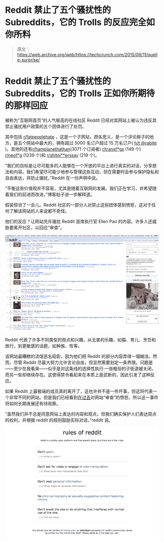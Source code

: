 # Reddit 禁止了五个骚扰性的 Subreddits，它的 Trolls 的反应完全如你所料

> 原文：<https://web.archive.org/web/https://techcrunch.com/2015/06/11/quelle-surprise/>

# Reddit 禁止了五个骚扰性的 Subreddits，它的 Trolls 正如你所期待的那样回应

被称为“互联网首页”的人气极高的在线社区 Reddit 已经对其网站上被认为违反其禁止骚扰用户政策的五个团体进行了处罚。

其中包括 [r/fatpeoplehate](https://web.archive.org/web/20230316161150/http://www.reddit.com/r/fatpeoplehate) ，这是一个子网站，顾名思义，是一个评论胖子的地方，是五个网站中最大的，拥有超过 5000 名订户超过 15 万名订户( [h/t @rabite](https://web.archive.org/web/20230316161150/https://twitter.com/rabite/status/609016000093282305) )。其他的还有[r/hamplanethathan](https://web.archive.org/web/20230316161150/https://www.reddit.com/r/hamplanethatred)(3071 个订阅者) [r/transf*gs](https://web.archive.org/web/20230316161150/https://www.reddit.com/r/transfags) (149 个) [r/neof*g](https://web.archive.org/web/20230316161150/https://www.reddit.com/r/neofag) (1239 个)和 [r/shitni**erssay](https://web.archive.org/web/20230316161150/https://www.reddit.com/r/shitniggerssay) (219 个)。

“我们的目标是让尽可能多的人能够在一个开放的平台上进行真实的对话，分享想法和内容。我们希望尽可能少地参与管理这些互动，但在需要时会参与保护隐私和自由表达，并防止骚扰，”Reddit 在一份声明中说。

“平衡这些价值观并不容易，尤其是随着互联网的发展。我们正在学习，并希望随着我们的前进而改进，”博客帖子进一步解释道。

假装惊讶了一会儿。Reddit 社区的一部分人对禁止这些团体感到愤怒，这对于任何了解该网站的人来说都不奇怪。

他们的反应？让网站充斥骚扰 Reddit 首席执行官 Ellen Pao 的内容。许多人还威胁要离开社区，以回应“审查”。

![Screenshot 2015-06-11 15.39.39](img/00530314f8752202d24a9b98d31590d3.png)

Reddit 代表了许多不同类型的观点和兴趣，从无害的乐趣，如猫、育儿、烹饪和旅行，到更敏感的话题，如种族、性等。

该网站最糟糕的流氓恶名昭彰，因为他们把 Reddit 的部分内容弄得一塌糊涂。然而，尽管 Reddit 尽最大努力允许言论自由，但显然需要划定一条界限。问题是——至少在我看来——似乎是对这条线的选择性执行:一些粗俗的子街道被关闭，而另一些却继续存在。这使得禁令看起来在本质上是武断的，因此引发了这种反应。

如果 Reddit 上最极端的成员真的离开了，这也许并不是一件坏事，但这将代表一个非常不同的网站。但是我们已经看到[在过去](https://web.archive.org/web/20230316161150/https://techcrunch.com/2012/02/13/reddit-police-thyself/)对网站“审查”的愤怒，所以这一事件将如何长期发展还有待观察。

“虽然我们并不总是同意网站上表达的内容和观点，但我们确实保护人们表达观点的权利，并根据 reddit 的规则鼓励实际对话，”reddit 说。

![Screenshot 2015-06-11 16.03.00](img/2b2904cfcb039f6c419fbbb4e1eeb88a.png)